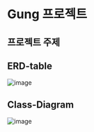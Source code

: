 # Gung 프로젝트
## 프로젝트 주제


## ERD-table
![image](https://github.com/user-attachments/assets/3831a7fa-432d-41f9-a2a6-6bba6ff650fc)


## Class-Diagram
![image](https://github.com/user-attachments/assets/658a220e-aca4-47f3-9c2f-c65a096cc399)


